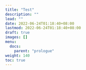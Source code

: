 ```yaml
---
title: "Test"
description: ""
lead: ""
date: 2022-06-24T01:18:40+08:00
lastmod: 2022-06-24T01:18:40+08:00
draft: true
images: []
menu:
  docs:
    parent: "prologue"
weight: 140
toc: true
---
```

